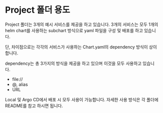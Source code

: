 # Project 폴더 용도

Project 폴더는 3개의 예시 서비스를 제공을 하고 있습니다.
3개의 서비스는 모두 1개의 helm chart를 사용하는 subchart 방식으로 yaml 파일을 구성 및 배포를 하고 있습니다.

단, 차이점으로는 각각의 서비스가 사용하는 Chart.yaml의 dependency 방식이 상이합니다.

dependency는 총 3가지의 방식을 제공을 하고 있으며 이것을 모두 사용하고 있습니다.

- file://
- @, alias
- URL

Local 및 Argo CD에서 배포 시 모두 사용이 가능합니다.
자세한 사용 방식은 각 폴더에 README를 참고 하시면 됩니다.
